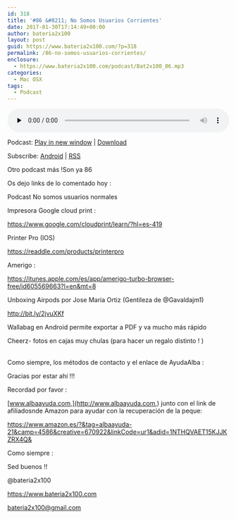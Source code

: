 ```yaml
---
id: 318
title: '#86 &#8211; No Somos Usuarios Corrientes'
date: 2017-01-30T17:14:49+00:00
author: bateria2x100
layout: post
guid: https://www.bateria2x100.com/?p=318
permalink: /86-no-somos-usuarios-corrientes/
enclosure:
  - https://www.bateria2x100.com/podcast/Bat2x100_86.mp3
categories:
  - Mac OSX
tags:
  - Podcast
---
```

<div class="powerpress_player" id="powerpress_player_5935">
  <audio class="wp-audio-shortcode" id="audio-318-88" preload="none" style="width: 100%;" controls="controls"><source type="audio/mpeg" src="https://www.bateria2x100.com/podcast/Bat2x100_86.mp3?_=88" /><a href="https://www.bateria2x100.com/podcast/Bat2x100_86.mp3">https://www.bateria2x100.com/podcast/Bat2x100_86.mp3</a></audio>
</div>

<p class="powerpress_links powerpress_links_mp3">
  Podcast: <a href="https://www.bateria2x100.com/podcast/Bat2x100_86.mp3" class="powerpress_link_pinw" target="_blank" title="Play in new window" onclick="return powerpress_pinw('https://www.bateria2x100.com/?powerpress_pinw=318-podcast');" rel="nofollow">Play in new window</a> | <a href="https://www.bateria2x100.com/podcast/Bat2x100_86.mp3" class="powerpress_link_d" title="Download" rel="nofollow" download="Bat2x100_86.mp3">Download</a>
</p>

<p class="powerpress_links powerpress_subscribe_links">
  Subscribe: <a href="https://subscribeonandroid.com/www.bateria2x100.com/feed/podcast/" class="powerpress_link_subscribe powerpress_link_subscribe_android" title="Subscribe on Android" rel="nofollow">Android</a> | <a href="https://www.bateria2x100.com/feed/podcast/" class="powerpress_link_subscribe powerpress_link_subscribe_rss" title="Subscribe via RSS" rel="nofollow">RSS</a>
</p>

Otro podcast más !Son ya 86
  
Os dejo links de lo comentado hoy :
  
Podcast No somos usuarios normales 

Impresora Google cloud print :
  
<https://www.google.com/cloudprint/learn/?hl=es-419>

Printer Pro (IOS) 
  
<https://readdle.com/products/printerpro>

Amerigo : 
  
<https://itunes.apple.com/es/app/amerigo-turbo-browser-free/id605569663?l=en&mt=8>

Unboxing Airpods por Jose Maria Ortiz (Gentileza de @Gavaldajm1)
  
<http://bit.ly/2jvuXKf> 

Wallabag en Android permite exportar a PDF y va mucho más rápido

Cheerz- fotos en cajas muy chulas (para hacer un regalo distinto ! )

<table>
  <tr />
  
  <tr />
</table>

Como siempre, los métodos de contacto y el enlace de AyudaAlba :

Gracias por estar ahí !!! 

Recordad por favor :

[www.albaayuda.com,](http://www.albaayuda.com,) junto con el link de afiliadosnde Amazon para ayudar con la recuperación de la peque:

<https://www.amazon.es/?&tag=albaayuda-21&camp=4586&creative=670922&linkCode=ur1&adid=1NTHQVAET15KJJKZRX4Q&>

Como siempre : 

Sed buenos !! 

@bateria2x100
  
<https://www.bateria2x100.com>
  
<bateria2x100@gmail.com>